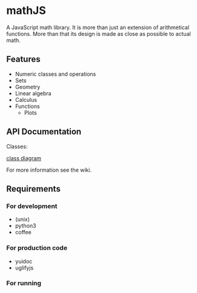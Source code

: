 # mathJS

A JavaScript math library. It is more than just an extension of arithmetical functions.
More than that its design is made as close as possible to actual math.

## Features

- Numeric classes and operations
- Sets
- Geometry
- Linear algebra
- Calculus
- Functions
	- Plots

## API Documentation

Classes:

[class diagram](class_diagram.pdf)

For more information see the wiki.

## Requirements

### For development

- (unix)
- python3
- coffee

### For production code

- yuidoc
- uglifyjs

### For running
